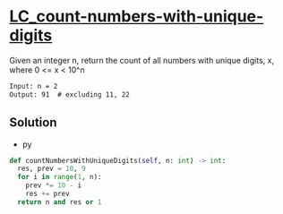 # [LC_count-numbers-with-unique-digits](https://leetcode.com/problems/count-numbers-with-unique-digits)

Given an integer n, return the count of all numbers with unique digits, x, where 0 <= x < 10^n

```txt
Input: n = 2
Output: 91  # excluding 11, 22
```

## Solution

* py

```py
def countNumbersWithUniqueDigits(self, n: int) -> int:
  res, prev = 10, 9
  for i in range(1, n):
    prev *= 10 - i
    res += prev
  return n and res or 1
```
